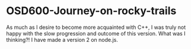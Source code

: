 # OSD600-Journey-on-rocky-trails
As much as I desire to become more acquainted with C++, I was truly not happy with the slow progression and outcome of this version. What was I thinking?!
I have made a version 2 on node.js.
